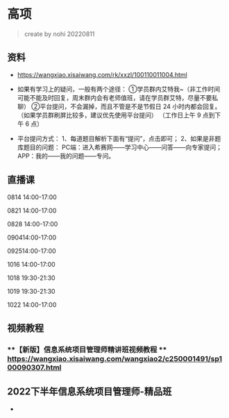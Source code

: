 # 高项

> create by nohi 20220811



## 资料

* https://wangxiao.xisaiwang.com/rk/xxzl/100110011004.html

* 如果有学习上的疑问，一般有两个途径：
  ①学员群内艾特我~（非工作时间可能不能及时回复，周末群内会有老师值班，请在学员群艾特，尽量不要私聊）
  ②平台提问，不会漏掉，而且不管是不是节假日 24 小时内都会回复。（如果学员群刷屏比较多，建议优先使用平台提问）
  （工作日上午 9 点到下午 6 点）

* 平台提问方式：
  1、每道题目解析下面有“提问”，点击即可；
  2、如果是非题库题目的问题：
  PC端：进入希赛网——学习中心——问答——向专家提问；
  APP：我的——我的问题——专问。



## 直播课

0814  14:00-17:00

0821  14:00-17:00

0828  14:00-17:00

090414:00-17:00

092514:00-17:00

1016 14:00-17:00

1018 19:30-21:30

1019 19:30-21:30

1022 14:00-17:00 



## 视频教程

### **【新版】信息系统项目管理师精讲班视频教程 ** https://wangxiao.xisaiwang.com/wangxiao2/c250001491/sp100090307.html



## **2022下半年信息系统项目管理师-精品班**

* 


